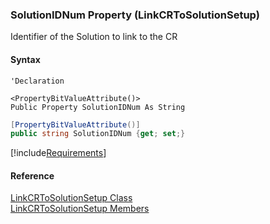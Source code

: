 ﻿### SolutionIDNum Property (LinkCRToSolutionSetup)

Identifier of the Solution to link to the CR

#### Syntax

```vbnet
'Declaration

<PropertyBitValueAttribute()>
Public Property SolutionIDNum As String
```

```csharp
[PropertyBitValueAttribute()]
public string SolutionIDNum {get; set;}
```

[!include[Requirements](../partials/requirements.md)]

#### Reference

[LinkCRToSolutionSetup Class](FChoice.Toolkits.Clarify~FChoice.Toolkits.Clarify.Interfaces.LinkCRToSolutionSetup.md)  
[LinkCRToSolutionSetup Members](FChoice.Toolkits.Clarify~FChoice.Toolkits.Clarify.Interfaces.LinkCRToSolutionSetup_members.md)
